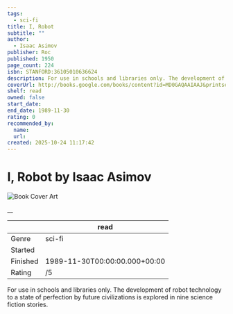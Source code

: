 ```yaml
---
tags:
  - sci-fi
title: I, Robot
subtitle: ""
author:
  - Isaac Asimov
publisher: Roc
published: 1950
page_count: 224
isbn: STANFORD:36105010636624
description: For use in schools and libraries only. The development of robot technology to a state of perfection by future civilizations is explored in nine science fiction stories.
coverUrl: http://books.google.com/books/content?id=MD0GAQAAIAAJ&printsec=frontcover&img=1&zoom=1&source=gbs_api
shelf: read
owned: false
start_date:
end_date: 1989-11-30
rating: 0
recommended_by:
  name:
  url:
created: 2025-10-24 11:17:42
---
```


# I, Robot by Isaac Asimov

![Book Cover Art](http://books.google.com/books/content?id=MD0GAQAAIAAJ&printsec=frontcover&img=1&zoom=1&source=gbs_api)

__

| &nbsp; | read | 
| --- | --- |
| Genre | sci-fi |
| Started |  |
| Finished | 1989-11-30T00:00:00.000+00:00 |
| Rating | /5 |

For use in schools and libraries only. The development of robot technology to a state of perfection by future civilizations is explored in nine science fiction stories.